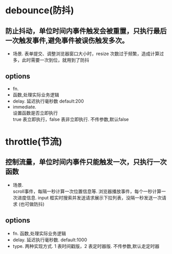 # debounce(防抖)

## 防止抖动，单位时间内事件触发会被重置，只执行最后一次触发事件,避免事件被误伤触发多次。
* 场景. 
    表单提交、调整浏览器窗口大小时，resize 次数过于频繁，造成计算过多，此时需要一次到位，就用到了防抖

## options
* fn. 
* 函数,处理实际业务逻辑
* delay. 
    延迟执行毫秒数
    default:200
* immediate.  
    设置函数是否立即执行  
    true 表立即执行，false 表非立即执行. 
    不传参数,默认false
    

# throttle(节流)
## 控制流量，单位时间内事件只能触发一次，只执行一次函数
* 场景.  
    scroll事件，每隔一秒计算一次位置信息等. 
    浏览器播放事件，每个一秒计算一次进度信息. 
    input 框实时搜索并发送请求展示下拉列表，没隔一秒发送一次请求 (也可做防抖)
## options
* fn. 
    函数,处理实际业务逻辑
* delay. 
    延迟执行毫秒数. 
    default:1000
* type. 
    两种实现方式. 
    1 表时间戳版，2 表定时器版. 
    不传参数,默认走定时器
